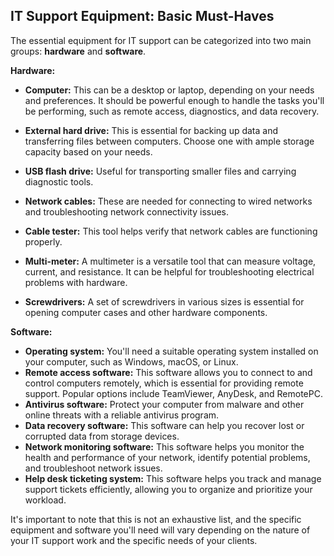 ## IT Support Equipment: Basic Must-Haves

The essential equipment for IT support can be categorized into two main groups: **hardware** and **software**.

**Hardware:**

- **Computer:** This can be a desktop or laptop, depending on your needs and preferences. It should be powerful enough to handle the tasks you'll be performing, such as remote access, diagnostics, and data recovery.
    
- **External hard drive:** This is essential for backing up data and transferring files between computers. Choose one with ample storage capacity based on your needs.
    
- **USB flash drive:** Useful for transporting smaller files and carrying diagnostic tools.
    
- **Network cables:** These are needed for connecting to wired networks and troubleshooting network connectivity issues.
    
- **Cable tester:** This tool helps verify that network cables are functioning properly.
    
- **Multi-meter:** A multimeter is a versatile tool that can measure voltage, current, and resistance. It can be helpful for troubleshooting electrical problems with hardware.
    
- **Screwdrivers:** A set of screwdrivers in various sizes is essential for opening computer cases and other hardware components.
    

**Software:**

- **Operating system:** You'll need a suitable operating system installed on your computer, such as Windows, macOS, or Linux.
- **Remote access software:** This software allows you to connect to and control computers remotely, which is essential for providing remote support. Popular options include TeamViewer, AnyDesk, and RemotePC.
- **Antivirus software:** Protect your computer from malware and other online threats with a reliable antivirus program.
- **Data recovery software:** This software can help you recover lost or corrupted data from storage devices.
- **Network monitoring software:** This software helps you monitor the health and performance of your network, identify potential problems, and troubleshoot network issues.
- **Help desk ticketing system:** This software helps you track and manage support tickets efficiently, allowing you to organize and prioritize your workload.

It's important to note that this is not an exhaustive list, and the specific equipment and software you'll need will vary depending on the nature of your IT support work and the specific needs of your clients.